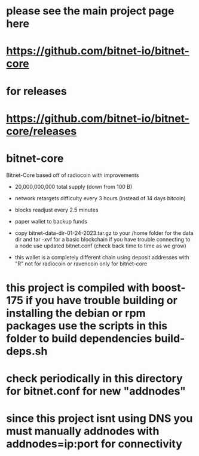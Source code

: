 # please see the main project page here
# https://github.com/bitnet-io/bitnet-core
# for releases
# https://github.com/bitnet-io/bitnet-core/releases

# bitnet-core
Bitnet-Core based off of radiocoin with improvements
* 20,000,000,000 total supply (down from 100 B)
* network retargets difficulty every 3 hours (instead of 14 days bitcoin)
* blocks readjust every 2.5 minutes
* paper wallet to backup funds

* copy bitnet-data-dir-01-24-2023.tar.gz to your /home folder for the data dir and tar -xvf for a basic blockchain if you have trouble connecting to a node use updated bitnet.conf (check back time to time as we grow)

* this wallet is a completely different chain using deposit addresses with "R" not for radiocoin or ravencoin only for bitnet-core

# this project is compiled with boost-175 if you have trouble building or installing the debian or rpm packages use the scripts in this folder to build dependencies build-deps.sh
# check periodically in this directory for bitnet.conf for new "addnodes"
# since this project isnt using DNS you must manually addnodes with addnodes=ip:port for connectivity
